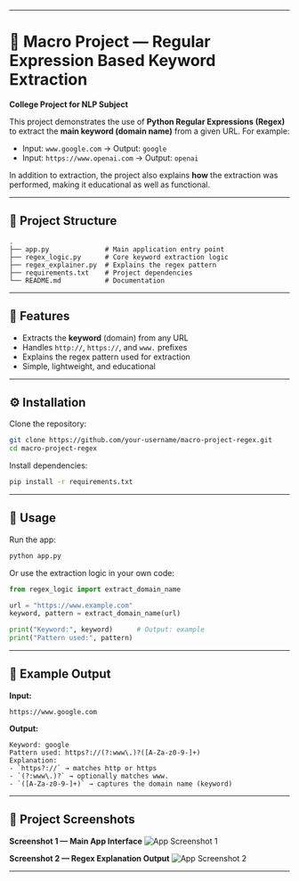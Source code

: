 
---

# 📌 Macro Project — Regular Expression Based Keyword Extraction

**College Project for NLP Subject**

This project demonstrates the use of **Python Regular Expressions (Regex)** to extract the **main keyword (domain name)** from a given URL.
For example:

* Input: `www.google.com` → Output: `google`
* Input: `https://www.openai.com` → Output: `openai`

In addition to extraction, the project also explains **how** the extraction was performed, making it educational as well as functional.

---

## 📂 Project Structure

```text
.
├── app.py              # Main application entry point
├── regex_logic.py      # Core keyword extraction logic
├── regex_explainer.py  # Explains the regex pattern
├── requirements.txt    # Project dependencies
└── README.md           # Documentation
```

---

## 🎯 Features

* Extracts the **keyword** (domain) from any URL
* Handles `http://`, `https://`, and `www.` prefixes
* Explains the regex pattern used for extraction
* Simple, lightweight, and educational

---

## ⚙️ Installation

Clone the repository:

```bash
git clone https://github.com/your-username/macro-project-regex.git
cd macro-project-regex
```

Install dependencies:

```bash
pip install -r requirements.txt
```

---

## 🚀 Usage

Run the app:

```bash
python app.py
```

Or use the extraction logic in your own code:

```python
from regex_logic import extract_domain_name

url = "https://www.example.com"
keyword, pattern = extract_domain_name(url)

print("Keyword:", keyword)      # Output: example
print("Pattern used:", pattern)
```

---

## 🧠 Example Output

**Input:**

```
https://www.google.com
```

**Output:**

```
Keyword: google
Pattern used: https?://(?:www\.)?([A-Za-z0-9-]+)
Explanation: 
- `https?://` → matches http or https
- `(?:www\.)?` → optionally matches www.
- `([A-Za-z0-9-]+)` → captures the domain name (keyword)
```

---

## 📸 Project Screenshots

**Screenshot 1 — Main App Interface**
![App Screenshot 1](screenshots/screenshot1.png)

**Screenshot 2 — Regex Explanation Output**
![App Screenshot 2](screenshots/screenshot2.png)

---

